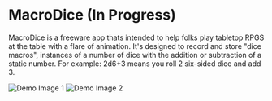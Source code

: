# MacroDice (In Progress)

MacroDice is a freeware app thats intended to help folks play tabletop RPGS at the table with a flare of animation. 
It's designed to record and store "dice macros", instances of a number of dice with the addition or subtraction of a static number.
For example: 2d6+3 means you roll 2 six-sided dice and add 3.

![Demo Image 1](https://i.imgur.com/x6IpCxn.png)
![Demo Image 2](https://i.imgur.com/4VGeDWU.png)


